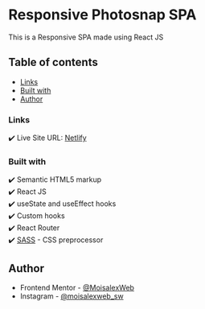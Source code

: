 # Responsive Photosnap SPA

This is a Responsive SPA made using React JS


## Table of contents

- [Links](#links)
- [Built with](#built-with)
- [Author](#author)


### Links

✔️ Live Site URL: [Netlify](https://photosnap-spa.netlify.app/)

### Built with

✔️ Semantic HTML5 markup <br>
✔️ React JS <br>
✔️ useState and useEffect hooks <br>
✔️ Custom hooks <br>
✔️ React Router <br>
✔️ <a href="https://sass-lang.com/">SASS</a> - CSS preprocessor <br>


## Author

- Frontend Mentor - [@MoisalexWeb](https://www.frontendmentor.io/profile/MoisalexWeb)
- Instagram - [@moisalexweb_sw](https://www.instagram.com/moisalexweb_sw/)
